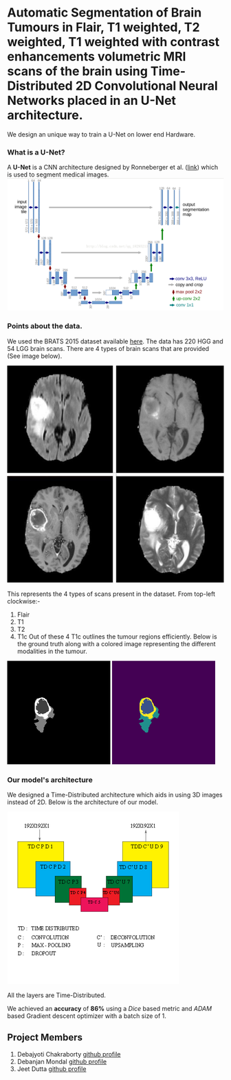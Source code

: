 # Automatic Segmentation of Brain Tumours in Flair, T1 weighted, T2 weighted, T1 weighted with contrast enhancements volumetric MRI scans of the brain using Time-Distributed 2D Convolutional Neural Networks placed in an U-Net architecture.

We design an unique way to train a U-Net on lower end Hardware. 

### What is a U-Net?
A **U-Net** is a CNN architecture designed by Ronneberger et al. ([link](https://arxiv.org/pdf/1505.04597.pdf)) which is used to segment medical images. 
![U-Net architecture](/images/unet1.png )

### Points about the data.

We used the BRATS 2015 dataset available [here](http://braintumorsegmentation.org/). The data has 220 HGG and 54 LGG brain scans. There are 4 types of brain scans that are provided (See image below).

![4-types of scans](/images/4-types-of-scan.jpg)

This represents the 4 types of scans present in the dataset. From top-left clockwise:-
  1. Flair
  2. T1
  3. T2
  4. T1c
Out of these 4 T1c outlines the tumour regions efficiently. Below is the ground truth along with a colored image representing the different modalities in the tumour.
 
 ![tumour](/images/Ground-Truth.png) ![colored-tumour](/images/Colored-Ground-Truth.png)
 
### Our model's architecture
We designed a Time-Distributed architecture which aids in using 3D images instead of 2D. Below is the architecture of our model. 

![TD-UNET](/images/MODEL.png) 

All the layers are Time-Distributed. 

We achieved an **accuracy** of **86%** using a *Dice* based metric and *ADAM* based Gradient descent optimizer with a batch size of 1.

## Project Members

1. Debajyoti Chakraborty [github profile](https://github.com/urbancoder95)
2. Debanjan Mondal [github profile](https://github.com/debanjan8)
3. Jeet Dutta [github profile](https://github.com/jtdutta1)
